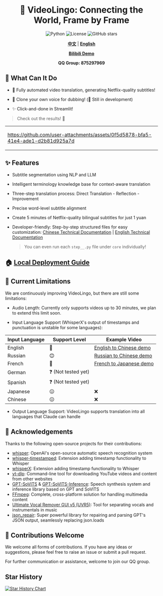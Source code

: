 <div align="center">

# 🌉 VideoLingo: Connecting the World, Frame by Frame

![Python](https://img.shields.io/badge/python-v3.12-blue.svg)
![License](https://img.shields.io/badge/license-MIT-green.svg)
![GitHub stars](https://img.shields.io/github/stars/Huanshere/VideoLingo.svg)

[**中文**](README.md) | [**English**](README.en.md)

[**Bilibili Demo**](https://www.bilibili.com/video/BV1QsYXeGEPP/)

**QQ Group: 875297969**

</div>

## 🌟 What Can It Do

- 🍖 Fully automated video translation, generating Netflix-quality subtitles!

- 🎤 Clone your own voice for dubbing! (🚧 Still in development)

- ✨ Click-and-done in Streamlit!

> Check out the results! 💪

<table>
<tr>
<td width="60%">

https://github.com/user-attachments/assets/0f5d5878-bfa5-41e4-ade1-d2b81d925a7d

</td>
</tr>
</table>

## ✨ Features

- Subtitle segmentation using NLP and LLM

- Intelligent terminology knowledge base for context-aware translation

- Three-step translation process: Direct Translation - Reflection - Improvement

- Precise word-level subtitle alignment

- Create 5 minutes of Netflix-quality bilingual subtitles for just 1 yuan

- Developer-friendly: Step-by-step structured files for easy customization: [Chinese Technical Documentation](./docs/README_guide_zh.md) | [English Technical Documentation](./docs/README_guide_en.md) 
    > You can even run each `step__.py` file under `core` individually!   

## 🏠 [Local Deployment Guide](./docs/install_locally_en.md)

## 🚧 Current Limitations

We are continuously improving VideoLingo, but there are still some limitations:

- Audio Length: Currently only supports videos up to 30 minutes, we plan to extend this limit soon.

- Input Language Support (WhisperX's output of timestamps and punctuation is unstable for some languages):

| Input Language | Support Level | Example Video |
|----------------|---------------|----------------|
| English | 🤩 | [English to Chinese demo](https://github.com/user-attachments/assets/127373bb-c152-4b7a-8d9d-e586b2c62b4b) |
| Russian | 😊 | [Russian to Chinese demo](https://github.com/user-attachments/assets/25264b5b-6931-4d39-948c-5a1e4ce42fa7) |
| French | 🤩 | [French to Japanese demo](https://github.com/user-attachments/assets/3ce068c7-9854-4c72-ae77-f2484c7c6630) |
| German | ❓ (Not tested yet) |  |
| Spanish | ❓ (Not tested yet) |  |
| Japanese | 😖 | ❌ |
| Chinese | 😖 | ❌ |

- Output Language Support: VideoLingo supports translation into all languages that Claude can handle

## 🙏 Acknowledgements

Thanks to the following open-source projects for their contributions:

- [whisper](https://github.com/openai/whisper): OpenAI's open-source automatic speech recognition system
- [whisper-timestamped](https://github.com/linto-ai/whisper-timestamped): Extension adding timestamp functionality to Whisper
- [whisperX](https://github.com/m-bain/whisperX): Extension adding timestamp functionality to Whisper
- [yt-dlp](https://github.com/yt-dlp/yt-dlp): Command-line tool for downloading YouTube videos and content from other websites
- [GPT-SoVITS](https://github.com/RVC-Project/GPT-SoVITS) & [GPT-SoVITS-Inference](https://github.com/X-T-E-R/GPT-SoVITS-Inference): Speech synthesis system and inference library based on GPT and SoVITS
- [FFmpeg](https://github.com/FFmpeg/FFmpeg): Complete, cross-platform solution for handling multimedia content
- [Ultimate Vocal Remover GUI v5 (UVR5)](https://github.com/Anjok07/ultimatevocalremovergui): Tool for separating vocals and instrumentals in music
- [json_repair](https://github.com/mangiucugna/json_repair): Super powerful library for repairing and parsing GPT's JSON output, seamlessly replacing json.loads

## 🤝 Contributions Welcome

We welcome all forms of contributions. If you have any ideas or suggestions, please feel free to raise an issue or submit a pull request.

For further communication or assistance, welcome to join our QQ group.

## Star History

[![Star History Chart](https://api.star-history.com/svg?repos=Huanshere/VideoLingo&type=Timeline)](https://star-history.com/#Huanshere/VideoLingo)